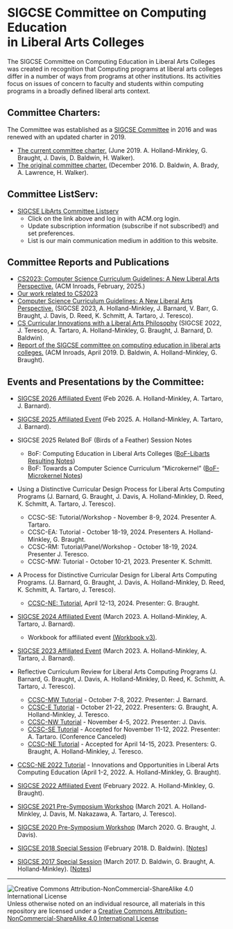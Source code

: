 # SIGCSE Committee on Computing Education<br>in Liberal Arts Colleges

The SIGCSE Committee on Computing Education in Liberal Arts Colleges was created in recognition that Computing programs at liberal arts colleges differ in a number of ways from programs at other institutions. Its activities focus on issues of concern to faculty and students within computing programs in a broadly defined liberal arts context.

## Committee Charters:

The Committee was established as a [SIGCSE Committee](https://sigcse.org/programs/committees/) in 2016 and was renewed with an updated charter in 2019.
* [The current committee charter.](https://sigcse.org/files/documents/pdfs/SIGCSECommitteeReports/Liberal%20Arts%20Computing%20Education%20Committee%20Charter%202019.pdf) (June 2019. A. Holland-Minkley, G. Braught, J. Davis, D. Baldwin, H. Walker).
* [The original committee charter.](https://sigcse.org/programs/committees/liberal.html) (December 2016. D. Baldwin, A. Brady, A. Lawrence, H. Walker).

## Committee ListServ:

- [SIGCSE LibArts Committee Listserv](https://listserv.acm.org/SCRIPTS/WA-ACMLPX.CGI?SUBED1=SIGCSE-LIBARTS-COMM&X=O409EBF1F8203F5EC59)
  - Click on the link above and log in with ACM.org login.
  - Update subscription information (subscribe if not subscribed!) and set preferences.
  - List is our main communication medium in addition to this website.

## Committee Reports and Publications

* [CS2023: Computer Science Curriculum Guidelines: A New Liberal Arts Perspective.](https://dl.acm.org/doi/10.1145/3700773) (ACM Inroads, February, 2025.)
* [Our work related to CS2023](https://computing-in-the-liberal-arts.github.io/CS2023/)
* [Computer Science Curriculum Guidelines: A New Liberal Arts Perspective.](https://dl.acm.org/doi/10.1145/3545945.3569793) (SIGCSE 2023, A. Holland-Minkley, J. Barnard, V. Barr, G. Braught, J. Davis, D. Reed, K. Schmitt, A. Tartaro, J. Teresco).
* [CS Curricular Innovations with a Liberal Arts Philosophy](https://doi.org/10.1145/3478431.3499329) (SIGCSE 2022, J. Teresco, A. Tartaro, A. Holland-Minkley, G. Braught, J. Barnard, D. Baldwin).
* [Report of the SIGCSE committee on computing education in liberal arts colleges.](https://dl.acm.org/doi/10.1145/3314027) (ACM Inroads, April 2019. D. Baldwin, A. Holland-Minkley, G. Braught).

## Events and Presentations by the Committee:
* [SIGCSE 2026 Affiliated Event](https://computing-in-the-liberal-arts.github.io/SIGCSE2026-Affiliated-Event/) (Feb 2026. A. Holland-Minkley, A. Tartaro, J. Barnard).

* [SIGCSE 2025 Affiliated Event](https://computing-in-the-liberal-arts.github.io/SIGCSE2025-Affiliated-Event/) (Feb 2025. A. Holland-Minkley, A. Tartaro, J. Barnard).
* SIGCSE 2025 Related BoF (Birds of a Feather) Session Notes
  * BoF: Computing Education in Liberal Arts Colleges ([BoF-Libarts Resulting Notes](https://computing-in-the-liberal-arts.github.io/SIGCSE2025-Affiliated-Event/bof-libarts.html))
  * BoF: Towards a Computer Science Curriculum “Microkernel” ([BoF-Microkernel Notes](https://computing-in-the-liberal-arts.github.io/SIGCSE2025-Affiliated-Event/bof-microkernel.html))

* Using a Distinctive Curricular Design Process for Liberal Arts Computing Programs
  (J. Barnard, G. Braught, J. Davis, A. Holland-Minkley, D. Reed, K. Schmitt, A. Tartaro, J. Teresco).
  * CCSC-SE: Tutorial/Workshop - November 8-9, 2024. Presenter A. Tartaro.
  * CCSC-EA: Tutorial - October 18-19, 2024. Presenters A. Holland-Minkley, G. Braught.
  * CCSC-RM: Tutorial/Panel/Workshop - October 18-19, 2024. Presenter J. Teresco.
  * CCSC-MW: Tutorial - October 10-21, 2023. Presenter K. Schmitt.
* A Process for Distinctive Curricular Design for Liberal Arts Computing Programs. 
  (J. Barnard, G. Braught, J. Davis, A. Holland-Minkley, D. Reed, K. Schmitt, A. Tartaro, J. Teresco).
  * [CCSC-NE: Tutorial](https://dl.acm.org/doi/10.5555/3665609.3665631), April 12-13, 2024. Presenter: G. Braught.
* [SIGCSE 2024 Affiliated Event](https://computing-in-the-liberal-arts.github.io/SIGCSE2024-Affiliated-Event/) (March 2023. A. Holland-Minkley, A. Tartaro, J. Barnard).
  * Workbook for affiliated event [(Workbook v3)](https://docs.google.com/document/d/1QyBftY01oZxVw_KJCjSz0vmZ2orLyC6LkGGiqpi914I/edit?usp=sharing).
* [SIGCSE 2023 Affiliated Event](https://computing-in-the-liberal-arts.github.io/SIGCSE2023-Affiliated-Event/) (March 2023. A. Holland-Minkley, A. Tartaro, J. Barnard).
* Reflective Curriculum Review for Liberal Arts Computing Programs (J. Barnard, G. Braught, J. Davis, A. Holland-Minkley, D. Reed, K. Schmitt, A. Tartaro, J. Teresco).
  * [CCSC-MW Tutorial](https://dl.acm.org/doi/10.5555/3580619.3580627) - October 7-8, 2022. Presenter: J. Barnard.
  * [CCSC-E Tutorial](https://dl.acm.org/doi/abs/10.5555/3580523.3580543) - October 21-22, 2022. Presenters: G. Braught, A. Holland-Minkley, J. Teresco.
  * [CCSC-NW Tutorial](https://dl.acm.org/doi/10.5555/3575618.3575631) - November 4-5, 2022. Presenter: J. Davis.
  * [CCSC-SE Tutorial](https://dl.acm.org/doi/10.5555/3581625.3581638) - Accepted for November 11-12, 2022. Presenter: A. Tartaro. (Conference Canceled)
  * [CCSC-NE Tutorial](https://dl.acm.org/doi/10.5555/3606402.3606406) - Accepted for April 14-15, 2023. Presenters: G. Braught, A. Holland-Minkley, J. Teresco.
* [CCSC-NE 2022 Tutorial](https://drive.google.com/file/d/1Y01JnyBSoUOWmYUD-5QChdHYOj-TT_hM/view) - Innovations and Opportunities in Liberal Arts Computing Education (April 1-2, 2022. A. Holland-Minkley, G. Braught).
* [SIGCSE 2022 Affiliated Event](https://computing-in-the-liberal-arts.github.io/SIGCSE2022-Affiliated-Event/) (February 2022. A. Holland-Minkley, G. Braught).
* [SIGCSE 2021 Pre-Symposium Workshop](https://computing-in-the-liberal-arts.github.io/SIGCSE2021-PreSymposium-Event/) (March 2021. A. Holland-Minkley, J. Davis, M. Nakazawa, A. Tartaro, J. Teresco).
* [SIGCSE 2020 Pre-Symposium Workshop](https://computing-in-the-liberal-arts.github.io/SIGCSE2020-PreSymposium-Event/) (March 2020. G. Braught, J. Davis).
* [SIGCSE 2018 Special Session](https://dl.acm.org/doi/10.1145/3159450.3159639) (February 2018. D. Baldwin). [[Notes](https://docs.google.com/document/d/1hU-t9R_ZyXdVnF1eRRL_o_YQ_eeRtxX2a95AS6tgTPw/edit?usp=sharing)]
* [SIGCSE 2017 Special Session](https://dl.acm.org/doi/abs/10.1145/3017680.3017806) (March 2017. D. Baldwin, G. Braught, A. Holland-Minkley). [[Notes](https://docs.google.com/document/d/1BIvw0w7vryA1qA-TwJ1TK_fWjDHH7H7H6LyXVPObKhc)]

___
![Creative Commons Attribution-NonCommercial-ShareAlike 4.0 International License](https://i.creativecommons.org/l/by-nc-sa/4.0/88x31.png "Creative Commons Attribution-NonCommercial-ShareAlike 4.0 International License") Unless otherwise noted on an individual resource, all materials in this repository are licensed under a [Creative Commons Attribution-NonCommercial-ShareAlike 4.0 International License](http://creativecommons.org/licenses/by-nc-sa/4.0/)
